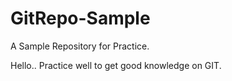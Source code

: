 # GitRepo-Sample
A Sample Repository for Practice.

Hello..
Practice well to get good knowledge on GIT.